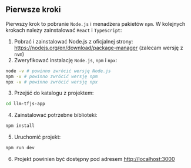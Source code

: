 ## Pierwsze kroki

Pierwszy krok to pobranie `Node.js` i menadżera pakietów `npm`. W kolejnych krokach należy zainstalować `React` i `TypeScript`:
1. Pobrać i zainstalować Node.js z oficjalnej strony: https://nodejs.org/en/download/package-manager (zalecam wersję z `nvm`)
2. Zweryfikować instalację `Node.js`, `npm` i `npx`:
```bash
node -v # powinno zwrócić wersję Node.js
npm -v # powinno zwrócić wersję npm
npx -v # powinno zwrócić wersję npx
```
3. Przejść do katalogu z projektem:
```bash
cd llm-tfjs-app
```
4. Zainstalować potrzebne biblioteki:
```bash
npm install
```
5. Uruchomić projekt:
```bash
npm run dev
```
6. Projekt powinien być dostępny pod adresem [http://localhost:3000](http://localhost:3000)

